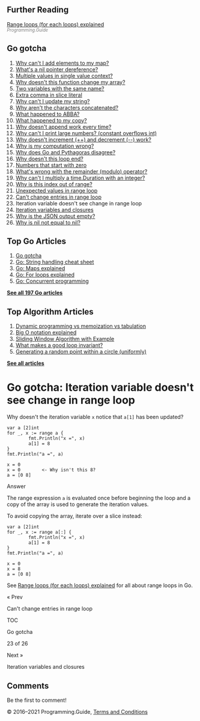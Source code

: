 <span class="underline"></span>

<span class="underline"></span>

## Further Reading

[Range loops (for each loops) explained](for-loop-range-array-slice-map-channel.html)  
<span style="color: grey; font-style: italic; font-size: smaller">Programming.Guide</span>

## Go gotcha

1.  [Why can't I add elements to my map?](gotcha-assignment-entry-nil-map.html)
2.  [What's a nil pointer dereference?](gotcha-nil-pointer-dereference.html)
3.  [Multiple values in single value context?](gotcha-multiple-value-sinlge-value-context.html)
4.  [Why doesn't this function change my array?](gotcha-function-doesnt-change-array.html)
5.  [Two variables with the same name?](gotcha-shadowing-variables.html)
6.  [Extra comma in slice literal](gotcha-missing-comma-slice-array-map-literal.html)
7.  [Why can't I update my string?](gotcha-strings-are-immutable.html)
8.  [Why aren't the characters concatenated?](gotcha-concatenate-rune-string.html)
9.  [What happened to ABBA?](gotcha-trim-string.html)
10. [What happened to my copy?](gotcha-copy-missing.html)
11. [Why doesn't append work every time?](gotcha-append.html)
12. [Why can't I print large numbers? (constant overflows int)](gotcha-constant-overflows-int.html)
13. [Why doesn't increment (++) and decrement (--) work?](gotcha-increment-decrement-statement.html)
14. [Why is my computation wrong?](gotcha-operator-precedence.html)
15. [Why does Go and Pythagoras disagree?](gotcha-bitwise-operators.html)
16. [Why doesn't this loop end?](gotcha-integer-overflow-wrap-around.html)
17. [Numbers that start with zero](gotcha-octal-decimal-hexadecimal-literal.html)
18. [What's wrong with the remainder (modulo) operator?](gotcha-remainder-modulo-operator.html)
19. [Why can't I multiply a time.Duration with an integer?](gotcha-multiply-duration-integer.html)
20. [Why is this index out of range?](gotcha-index-out-of-range.html)
21. [Unexpected values in range loop](gotcha-unexpected-values-range.html)
22. [Can't change entries in range loop](gotcha-change-value-range.html)
23. Iteration variable doesn't see change in range loop
24. [Iteration variables and closures](gotcha-data-race-closure.html)
25. [Why is the JSON output empty?](gotcha-json-marshal-empty.html)
26. [Why is nil not equal to nil?](gotcha-why-nil-error-not-equal-nil.html)

<span class="underline"></span>

## Top Go Articles

1.  [Go gotcha](go-gotcha.html)
2.  [Go: String handling cheat sheet](string-functions-reference-cheat-sheet.html)
3.  [Go: Maps explained](maps-explained.html)
4.  [Go: For loops explained](for-loop.html)
5.  [Go: Concurrent programming](go-concurrency-tutorial.html)

[**See all 197 Go articles**](index.html)

## Top Algorithm Articles

1.  [Dynamic programming vs memoization vs tabulation](../dynamic-programming-vs-memoization-vs-tabulation.html)
2.  [Big O notation explained](../big-o-notation-explained.html)
3.  [Sliding Window Algorithm with Example](../sliding-window-example.html)
4.  [What makes a good loop invariant?](../what-makes-a-good-loop-invariant.html)
5.  [Generating a random point within a circle (uniformly)](../random-point-within-circle.html)

[**See all articles**](../index.html)

# Go gotcha: Iteration variable doesn't see change in range loop

Why doesn't the iteration variable `x` notice that `a[1]` has been updated?

    var a [2]int
    for _, x := range a {
            fmt.Println("x =", x)
            a[1] = 8
    }
    fmt.Println("a =", a)

    x = 0
    x = 0        <- Why isn't this 8?
    a = [0 8]

Answer

The range expression `a` is evaluated once before beginning the loop and a copy of the array is used to generate the iteration values.

To avoid copying the array, iterate over a slice instead:

    var a [2]int
    for _, x := range a[:] {
            fmt.Println("x =", x)
            a[1] = 8
    }
    fmt.Println("a =", a)

    x = 0
    x = 8
    a = [0 8]

See [Range loops (for each loops) explained](for-loop-range-array-slice-map-channel.html) for all about range loops in Go.

<a href="gotcha-change-value-range.html" class="prev"></a>

« Prev

Can't change entries in range loop

[](go-gotcha.html#toc)

TOC

Go gotcha

23 of 26

<a href="gotcha-data-race-closure.html" class="next"></a>

Next »

Iteration variables and closures

## Comments

Be the first to comment!

© 2016–2021 Programming.Guide, [Terms and Conditions](../terms-and-conditions.html)
